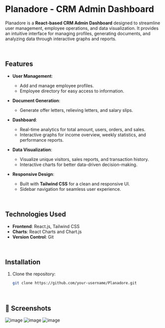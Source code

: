 # Planadore - CRM Admin Dashboard

Planadore is a **React-based CRM Admin Dashboard** designed to streamline user management, employee operations, and data visualization. It provides an intuitive interface for managing profiles, generating documents, and analyzing data through interactive graphs and reports.

<br>

## Features

- **User Management**:  
  - Add and manage employee profiles.  
  - Employee directory for easy access to information.  

- **Document Generation**:  
  - Generate offer letters, relieving letters, and salary slips.  

- **Dashboard**:  
  - Real-time analytics for total amount, users, orders, and sales.  
  - Interactive graphs for income overview, weekly statistics, and performance reports.  

- **Data Visualization**:  
  - Visualize unique visitors, sales reports, and transaction history.  
  - Interactive charts for better data-driven decision-making.  

- **Responsive Design**:  
  - Built with **Tailwind CSS** for a clean and responsive UI.  
  - Sidebar navigation for seamless user experience.  

<br>

## Technologies Used

- **Frontend**: React.js, Tailwind CSS  
- **Charts**: React Charts and Chart.js   
- **Version Control**: Git  
  

<br>

## Installation

1. Clone the repository:  
   ```bash
   git clone https://github.com/your-username/Planadore.git

<br>
   
## 🎨 Screenshots
![image](https://github.com/user-attachments/assets/7f3d780f-16b8-46c4-bf12-36f4d9638146)
![image](https://github.com/user-attachments/assets/70b588dc-e99b-4041-9749-1b516129ad92)
![image](https://github.com/user-attachments/assets/d744788f-653b-4e10-b2dd-3c717d4ac398)



